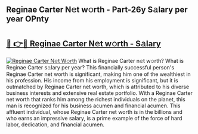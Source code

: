 ## Reginae Carter N𝚎t w𝚘rth - Part-26y S𝚊lary per year OPnty

# <h2><a href="http://gc30pu.nevu.top/?p=Reginae+Carter">🔗 👉🔴 Reginae Carter N𝚎t w𝚘rth - S𝚊lary</a></h2>

[![Reginae Carter N𝚎t W𝚘rth](https://i.imgur.com/Oavwk0R.jpeg)](http://gc30pu.nevu.top/?p=Reginae+Carter)
What is Reginae Carter n𝚎t w𝚘rth? What is Reginae Carter s𝚊lary per year?
This financially successful person's Reginae Carter net worth is significant, making him one of the wealthiest in his profession. His income from his employment is significant, but it is outmatched by Reginae Carter net worth, which is attributed to his diverse business interests and extensive real estate portfolio. With a Reginae Carter net worth that ranks him among the richest individuals on the planet, this man is recognized for his business acumen and financial acumen. This affluent individual, whose Reginae Carter net worth is in the billions and who earns an impressive salary, is a prime example of the force of hard labor, dedication, and financial acumen.
